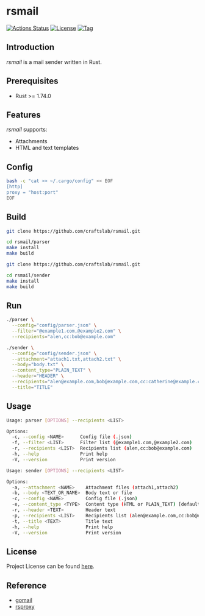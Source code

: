 # rsmail

[![Actions Status](https://github.com/craftslab/rsmail/workflows/CI/badge.svg?branch=main&event=push)](https://github.com/craftslab/rsmail/actions?query=workflow%3ACI)
[![License](https://img.shields.io/github/license/craftslab/rsmail.svg?color=brightgreen)](https://github.com/craftslab/rsmail/blob/main/LICENSE)
[![Tag](https://img.shields.io/github/tag/craftslab/rsmail.svg?color=brightgreen)](https://github.com/craftslab/rsmail/tags)



## Introduction

*rsmail* is a mail sender written in Rust.



## Prerequisites

- Rust >= 1.74.0



## Features

*rsmail* supports:

- Attachments
- HTML and text templates



## Config

```bash
bash -c "cat >> ~/.cargo/config" << EOF
[http]
proxy = "host:port"
EOF
```



## Build

```bash
git clone https://github.com/craftslab/rsmail.git

cd rsmail/parser
make install
make build
```

```bash
git clone https://github.com/craftslab/rsmail.git

cd rsmail/sender
make install
make build
```



## Run

```bash
./parser \
  --config="config/parser.json" \
  --filter="@example1.com,@example2.com" \
  --recipients="alen,cc:bob@example.com"
```

```bash
./sender \
  --config="config/sender.json" \
  --attachment="attach1.txt,attach2.txt" \
  --body="body.txt" \
  --content_type="PLAIN_TEXT" \
  --header="HEADER" \
  --recipients="alen@example.com,bob@example.com,cc:catherine@example.com" \
  --title="TITLE"
```



## Usage

```bash
Usage: parser [OPTIONS] --recipients <LIST>

Options:
  -c, --config <NAME>      Config file (.json)
  -f, --filter <LIST>      Filter list (@example1.com,@example2.com)
  -r, --recipients <LIST>  Recipients list (alen,cc:bob@example.com)
  -h, --help               Print help
  -V, --version            Print version
```

```bash
Usage: sender [OPTIONS] --recipients <LIST>

Options:
  -a, --attachment <NAME>    Attachment files (attach1,attach2)
  -b, --body <TEXT_OR_NAME>  Body text or file
  -c, --config <NAME>        Config file (.json)
  -e, --content_type <TYPE>  Content type (HTML or PLAIN_TEXT) [default: PLAIN_TEXT]
  -r, --header <TEXT>        Header text
  -p, --recipients <LIST>    Recipients list (alen@example.com,cc:bob@example.com)
  -t, --title <TEXT>         Title text
  -h, --help                 Print help
  -V, --version              Print version
```



## License

Project License can be found [here](LICENSE).



## Reference

- [gomail](https://github.com/craftslab/gomail)
- [rsproxy](https://rsproxy.cn/)
